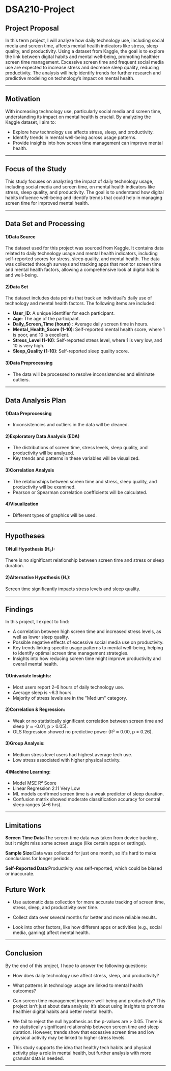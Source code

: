 # DSA210-Project

## **Project Proposal**
In this term project, I will analyze how daily technology use, including social media and screen time, affects mental health indicators like stress, sleep quality, and productivity. Using a dataset from Kaggle, the goal is to explore the link between digital habits and mental well-being, promoting healthier screen time management. Excessive screen time and frequent social media use are expected to increase stress and decrease sleep quality, reducing productivity. The analysis will help identify trends for further research and predictive modeling on technology’s impact on mental health.

---
## **Motivation**
With increasing technology use, particularly social media and screen time, understanding its impact on mental health is crucial. By analyzing the Kaggle dataset, I aim to:

- Explore how technology use affects stress, sleep, and productivity.
- Identify trends in mental well-being across usage patterns.
- Provide insights into how screen time management can improve mental health.

---
## **Focus of the Study**
This study focuses on analyzing the impact of daily technology usage, including social media and screen time, on mental health indicators like stress, sleep quality, and productivity. The goal is to understand how digital habits influence well-being and identify trends that could help in managing screen time for improved mental health.

---
## **Data Set and Processing**
#### **1)Data Source**

The dataset used for this project was sourced from Kaggle. It contains data related to daily technology usage and mental health indicators, including self-reported scores for stress, sleep quality, and mental health. The data was collected through surveys and tracking apps that monitor screen time and mental health factors, allowing a comprehensive look at digital habits and well-being.
#### **2)Data Set**
The dataset includes data points that track an individual's daily use of technology and mental health factors. The following items are included:

- **User_ID**: A unique identifier for each participant.
- **Age**: The age of the participant.
- **Daily_Screen_Time (hours)** : Average daily screen time in hours.
- **Mental_Health_Score (1-10)**: Self-reported mental health score, where 1 is poor, and 10 is excellent.
- **Stress_Level (1-10)**: Self-reported stress level, where 1 is very low, and 10 is very high.
- **Sleep_Quality (1-10)**: Self-reported sleep quality score.
 #### **3)Data Preprocessing** 
 - The data will be processed to resolve inconsistencies and eliminate outliers.
---

## **Data Analysis Plan**
#### **1)Data Preprocessing**
- Inconsistencies and outliers in the data will be cleaned.
  
#### **2)Exploratory Data Analysis (EDA)**
- The distributions of screen time, stress levels, sleep quality, and productivity will be analyzed.
- Key trends and patterns in these variables will be visualized.
  
#### **3)Correlation Analysis**
- The relationships between screen time and stress, sleep quality, and productivity will be examined.
- Pearson or Spearman correlation coefficients will be calculated.
  
#### **4)Visualization**
- Different types of graphics will be used.

---
## **Hypotheses**

#### **1)Null Hypothesis (H₀):**
There is no significant relationship between screen time and stress or sleep duration.

#### **2)Alternative Hypothesis (H₁):**
Screen time significantly impacts stress levels and sleep quality.

---

## **Findings**
In this project, I expect to find:

- A correlation between high screen time and increased stress levels, as well as lower sleep quality.
- Possible negative effects of excessive social media use on productivity.
- Key trends linking specific usage patterns to mental well-being, helping to identify optimal screen time management strategies.
- Insights into how reducing screen time might improve productivity and overall mental health.

#### **1)Univariate Insights:**

- Most users report 2–6 hours of daily technology use.
- Average sleep is ~6.3 hours.
- Majority of stress levels are in the "Medium" category.

#### **2)Correlation & Regression:**

- Weak or no statistically significant correlation between screen time and sleep (r ≈ -0.01, p > 0.05).
- OLS Regression showed no predictive power (R² ≈ 0.00, p = 0.26).

#### **3)Group Analysis:**

- Medium stress level users had highest average tech use.
- Low stress associated with higher physical activity.
  
#### **4)Machine Learning:**

- Model	MSE	R² Score
- Linear Regression	2.11	Very Low
- ML models confirmed screen time is a weak predictor of sleep duration.
- Confusion matrix showed moderate classification accuracy for central sleep ranges (4–6 hrs).
---

## **Limitations**

**Screen Time Data**:The screen time data was taken from device tracking, but it might miss some screen usage (like certain apps or settings).

**Sample Size**:Data was collected for just one month, so it's hard to make conclusions for longer periods.

**Self-Reported Data**:Productivity was self-reported, which could be biased or inaccurate.

## **Future Work**
- Use automatic data collection for more accurate tracking of screen time, stress, sleep, and productivity over time.

- Collect data over several months for better and more reliable results.

- Look into other factors, like how different apps or activities (e.g., social media, gaming) affect mental health.
---

## **Conclusion**
By the end of this project, I hope to answer the following questions:

- How does daily technology use affect stress, sleep, and productivity?
- What patterns in technology usage are linked to mental health outcomes?
- Can screen time management improve well-being and productivity?
This project isn’t just about data analysis; it’s about using insights to promote healthier digital habits and better mental health.

- We fail to reject the null hypothesis as the p-values are > 0.05. There is no statistically significant relationship between screen time and sleep duration. However, trends show that excessive screen time and low physical activity may be linked to higher stress levels.
- This study supports the idea that healthy tech habits and physical activity play a role in mental health, but further analysis with more granular data is needed.
---

